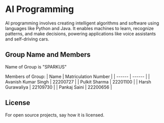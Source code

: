 # AI Programming 

AI programming involves creating intelligent algorithms and software using languages like Python and Java. It enables machines to learn, recognize patterns, and make decisions, powering applications like voice assistants and self-driving cars.


## Group Name and Members

Name of Group is "SPARKUS"

Members of Group:
| Name | Matriculation Number |
| ------ | ------ |
| Avanish Kumar Singh | 22200727 |
| Pulkit Sharma | 22201100 |
| Harsh Gurawaliya | 22109730 |
| Pankaj Saini | 22200656 |


## License
For open source projects, say how it is licensed.
